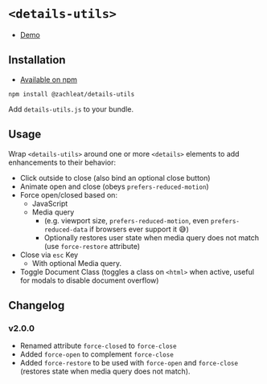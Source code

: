 # `<details-utils>`

* [Demo](https://zachleat.github.io/details-utils/demo.html)

## Installation

* [Available on npm](https://www.npmjs.com/package/@zachleat/details-utils)

```
npm install @zachleat/details-utils
```

Add `details-utils.js` to your bundle.

## Usage

Wrap `<details-utils>` around one or more `<details>` elements to add enhancements to their behavior:

* Click outside to close (also bind an optional close button)
* Animate open and close (obeys `prefers-reduced-motion`)
* Force open/closed based on:
  - JavaScript
  - Media query
    - (e.g. viewport size, `prefers-reduced-motion`, even `prefers-reduced-data` if browsers ever support it 😅)
    - Optionally restores user state when media query does not match (use `force-restore` attribute)
* Close via `esc` Key
  - With optional Media query.
* Toggle Document Class (toggles a class on `<html>` when active, useful for modals to disable document overflow)

## Changelog

### v2.0.0

* Renamed attribute `force-closed` to `force-close`
* Added `force-open` to complement `force-close`
* Added `force-restore` to be used with `force-open` and `force-close` (restores state when media query does not match).